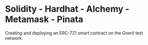 # Solidity - Hardhat - Alchemy - Metamask - Pinata 

Creating and deploying an ERC-721 smart contract on the Goerli test network.

<!-- ## Getting Started

- Clone the repository
- Moving into the folder with `cd`
- Install dependencies `npm install`
- Create `.env` like this :

    ```
    API_URL = "alchemy api url"
    PRIVATE_KEY = "metamask private key"
    PUBLIC_KEY = "metamask public key"
    ```
- Compile the smart contracts `npx hardhat compile`
- Deploy the smart contracts  `npx hardhat --network goerli run scripts/deploy.js`
- Node scripts/mint-nft.js -->


<!-- ### Screenshots